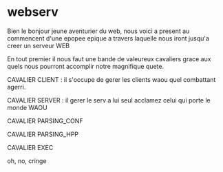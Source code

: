 # webserv

Bien le bonjour jeune aventurier du web, nous voici a present au commencent d'une epopee epique a travers laquelle nous iront jusqu'a creer un serveur WEB 

En tout premier il nous faut une bande de valeureux cavaliers grace aux quels nous pourront accomplir notre magnifique quete.

CAVALIER CLIENT : il s'occupe de gerer les clients waou quel combattant agerri.

CAVALIER SERVER : il gerer le serv a lui seul acclamez celui qui porte le monde WAOU 

CAVALIER PARSING_CONF 

CAVALIER PARSING_HPP

CAVALIER EXEC

oh, no, cringe